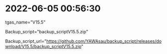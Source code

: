 # 2022-06-05 00:56:30

tgas_name="V15.5"

Backup_script="backup_scriptV15.5.zip"

Backup_script_url="https://github.com/YAWAsau/backup_script/releases/download/V15.5/backup_scriptV15.5.zip"
